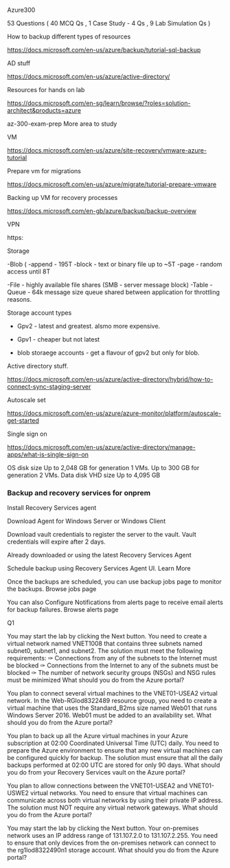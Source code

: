 Azure300

53 Questions ( 40 MCQ Qs , 1 Case Study - 4 Qs , 9 Lab Simulation Qs )

How to backup different types of resources

https://docs.microsoft.com/en-us/azure/backup/tutorial-sql-backup


AD stuff 


https://docs.microsoft.com/en-us/azure/active-directory/


Resources for hands on lab 

https://docs.microsoft.com/en-sg/learn/browse/?roles=solution-architect&products=azure

az-300-exam-prep
More area to study

VM

https://docs.microsoft.com/en-us/azure/site-recovery/vmware-azure-tutorial

Prepare vm for migrations

https://docs.microsoft.com/en-us/azure/migrate/tutorial-prepare-vmware

Backing up VM for recovery processes

https://docs.microsoft.com/en-gb/azure/backup/backup-overview

VPN

https:

Storage 

-Blob  (
  -append - 195T 
  -block - text or binary file up to ~5T 
  -page - random access until 8T

-File - highly available file shares (SMB - server message block)
-Table
-Queue - 64k message size queue shared between application for throttling reasons. 

Storage account  types 

- Gpv2 - latest and greatest. alsmo more expensive. 

- Gpv1 - cheaper but not latest

- blob storaege accounts - get a flavour of gpv2 but only for blob.

Active directory stuff.


https://docs.microsoft.com/en-us/azure/active-directory/hybrid/how-to-connect-sync-staging-server

Autoscale set

https://docs.microsoft.com/en-us/azure/azure-monitor/platform/autoscale-get-started

Single sign on

https://docs.microsoft.com/en-us/azure/active-directory/manage-apps/what-is-single-sign-on



OS disk size Up to 2,048 GB for generation 1 VMs.
Up to 300 GB for generation 2 VMs.
Data disk VHD size Up to 4,095 GB


### Backup and recovery services for onprem 

Install Recovery Services agent

Download Agent for Windows Server or Windows Client

Download vault credentials to register the server to the vault. Vault credentials will expire after 2 days.

Already downloaded or using the latest Recovery Services Agent

Schedule backup using Recovery Services Agent UI. Learn More

Once the backups are scheduled, you can use backup jobs page to monitor the backups. Browse jobs page

You can also Configure Notifications from alerts page to receive email alerts for backup failures. Browse alerts page







Q1

You may start the lab by clicking the Next button.
You need to create a virtual network named VNET1008 that contains three subnets named subnet0, subnet1, and subnet2. The solution must meet the following requirements:
✑ Connections from any of the subnets to the Internet must be blocked
✑ Connections from the Internet to any of the subnets must be blocked
✑ The number of network security groups (NSGs) and NSG rules must be minimized
What should you do from the Azure portal?



You plan to connect several virtual machines to the VNET01-USEA2 virtual network.
In the Web-RGlod8322489 resource group, you need to create a virtual machine that uses the Standard_B2ms size named Web01 that runs Windows Server
2016. Web01 must be added to an availability set.
What should you do from the Azure portal?


You plan to back up all the Azure virtual machines in your Azure subscription at 02:00 Coordinated Universal Time (UTC) daily.
You need to prepare the Azure environment to ensure that any new virtual machines can be configured quickly for backup. The solution must ensure that all the daily backups performed at 02:00 UTC are stored for only 90 days.
What should you do from your Recovery Services vault on the Azure portal?
 
You plan to allow connections between the VNET01-USEA2 and VNET01-USWE2 virtual networks.
You need to ensure that virtual machines can communicate across both virtual networks by using their private IP address.
The solution must NOT require any virtual network gateways.
What should you do from the Azure portal?

You may start the lab by clicking the Next button.
Your on-premises network uses an IP address range of 131.107.2.0 to 131.107.2.255.
You need to ensure that only devices from the on-premises network can connect to the rg1lod8322490n1 storage account.
What should you do from the Azure portal?




